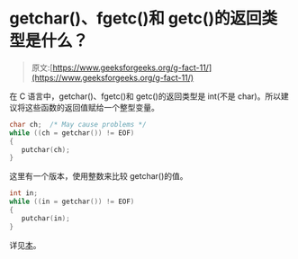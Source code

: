 # getchar()、fgetc()和 getc()的返回类型是什么？

> 原文:[https://www.geeksforgeeks.org/g-fact-11/](https://www.geeksforgeeks.org/g-fact-11/)

在 C 语言中，getchar()、fgetc()和 getc()的返回类型是 int(不是 char)。所以建议将这些函数的返回值赋给一个整型变量。

```cpp
char ch;  /* May cause problems */  
while ((ch = getchar()) != EOF) 
{
   putchar(ch);
}
```

这里有一个版本，使用整数来比较 getchar()的值。

```cpp
int in;  
while ((in = getchar()) != EOF) 
{
   putchar(in);
}
```

详见[本](http://en.wikipedia.org/wiki/C_file_input/output#The_EOF_pitfall)。